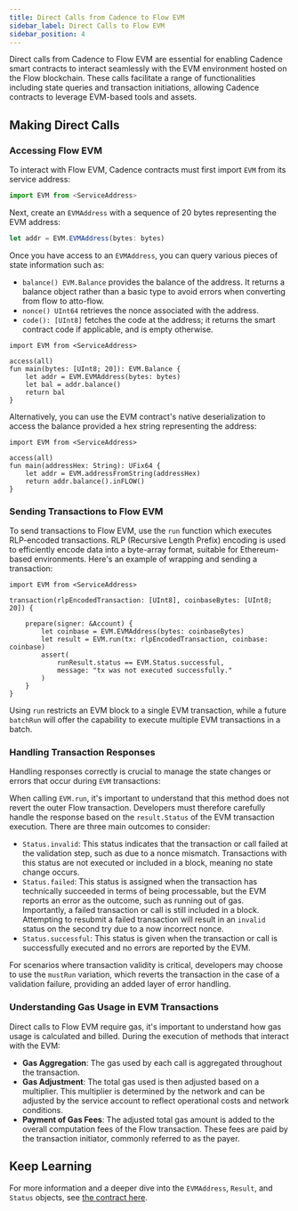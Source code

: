 ```yaml
---
title: Direct Calls from Cadence to Flow EVM
sidebar_label: Direct Calls to Flow EVM
sidebar_position: 4
---
```


Direct calls from Cadence to Flow EVM are essential for enabling Cadence smart contracts to interact seamlessly with the EVM environment hosted on the Flow blockchain. These calls facilitate a range of functionalities including state queries and transaction initiations, allowing Cadence contracts to leverage EVM-based tools and assets.

## Making Direct Calls

### Accessing Flow EVM

To interact with Flow EVM, Cadence contracts must first import `EVM` from its service address:

```js
import EVM from <ServiceAddress>
```

Next, create an `EVMAddress` with a sequence of 20 bytes representing the EVM address:

```js
let addr = EVM.EVMAddress(bytes: bytes)
```

Once you have access to an `EVMAddress`, you can query various pieces of state information such as:

- `balance() EVM.Balance` provides the balance of the address. It returns a balance object rather than a basic type to avoid errors when converting from flow to atto-flow.
- `nonce() UInt64` retrieves the nonce associated with the address.
- `code(): [UInt8]` fetches the code at the address; it returns the smart contract code if applicable, and is empty otherwise.

```cadence
import EVM from <ServiceAddress>

access(all)
fun main(bytes: [UInt8; 20]): EVM.Balance {
    let addr = EVM.EVMAddress(bytes: bytes)
    let bal = addr.balance()
    return bal
}
```

Alternatively, you can use the EVM contract's native deserialization to access the balance provided a hex string representing the address:

```cadence
import EVM from <ServiceAddress>

access(all)
fun main(addressHex: String): UFix64 {
    let addr = EVM.addressFromString(addressHex)
    return addr.balance().inFLOW()
}
```

### Sending Transactions to Flow EVM

To send transactions to Flow EVM, use the `run` function which executes RLP-encoded transactions. RLP (Recursive Length Prefix) encoding is used to efficiently encode data into a byte-array format, suitable for Ethereum-based environments. Here's an example of wrapping and sending a transaction:

```cadence
import EVM from <ServiceAddress>

transaction(rlpEncodedTransaction: [UInt8], coinbaseBytes: [UInt8; 20]) {

    prepare(signer: &Account) {
        let coinbase = EVM.EVMAddress(bytes: coinbaseBytes)
        let result = EVM.run(tx: rlpEncodedTransaction, coinbase: coinbase)
        assert(
            runResult.status == EVM.Status.successful,
            message: "tx was not executed successfully."
        )
    }
}
```

Using `run` restricts an EVM block to a single EVM transaction, while a future `batchRun` will offer the capability to execute multiple EVM transactions in a batch.

### Handling Transaction Responses

Handling responses correctly is crucial to manage the state changes or errors that occur during `EVM` transactions:

When calling `EVM.run`, it's important to understand that this method does not revert the outer Flow transaction. Developers must therefore carefully handle the response based on the `result.Status` of the EVM transaction execution. There are three main outcomes to consider:

- `Status.invalid`: This status indicates that the transaction or call failed at the validation step, such as due to a nonce mismatch. Transactions with this status are not executed or included in a block, meaning no state change occurs.
- `Status.failed`: This status is assigned when the transaction has technically succeeded in terms of being processable, but the EVM reports an error as the outcome, such as running out of gas. Importantly, a failed transaction or call is still included in a block. Attempting to resubmit a failed transaction will result in an `invalid` status on the second try due to a now incorrect nonce.
- `Status.successful`: This status is given when the transaction or call is successfully executed and no errors are reported by the EVM.

For scenarios where transaction validity is critical, developers may choose to use the `mustRun` variation, which reverts the transaction in the case of a validation failure, providing an added layer of error handling.

### Understanding Gas Usage in EVM Transactions

Direct calls to Flow EVM require gas, it's important to understand how gas usage is calculated and billed. During the execution of methods that interact with the EVM:

- **Gas Aggregation**: The gas used by each call is aggregated throughout the transaction.
- **Gas Adjustment**: The total gas used is then adjusted based on a multiplier. This multiplier is determined by the network and can be adjusted by the service account to reflect operational costs and network conditions.
- **Payment of Gas Fees**: The adjusted total gas amount is added to the overall computation fees of the Flow transaction. These fees are paid by the transaction initiator, commonly referred to as the payer.

## Keep Learning

For more information and a deeper dive into the `EVMAddress`, `Result`, and `Status` objects, see [the contract here](https://github.com/onflow/flow-go/blob/master/fvm/evm/stdlib/contract.cdc).
